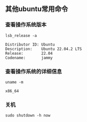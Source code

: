

## 其他ubuntu常用命令

### 查看操作系统版本
```Shell
lsb_release -a
```
```
Distributor ID: Ubuntu
Description:    Ubuntu 22.04.2 LTS
Release:        22.04
Codename:       jammy
```

### 查看操作系统的详细信息
```Shell
uname -m
```
```
x86_64
```

### 关机
```Shell
sudo shutdown -h now
```

